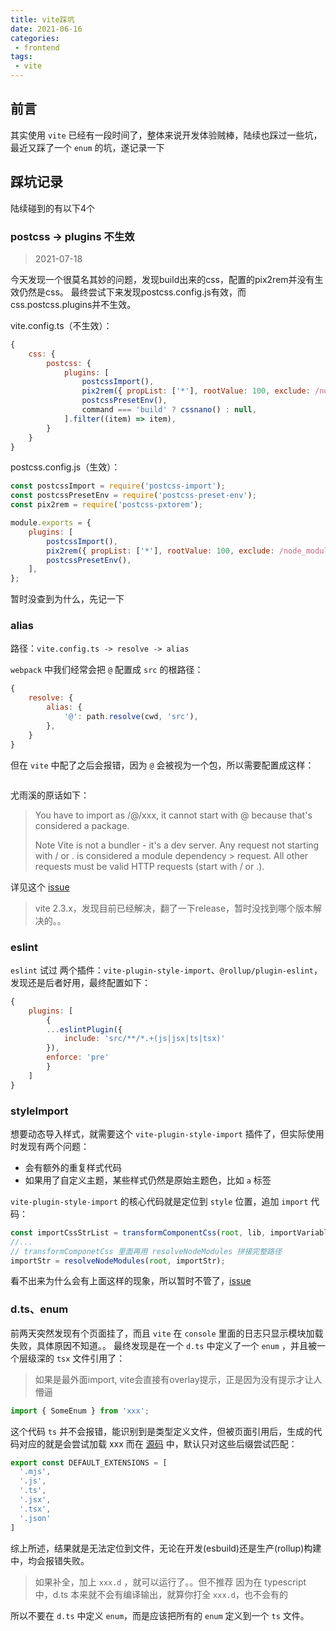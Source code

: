```yaml
---
title: vite踩坑
date: 2021-06-16
categories:
 - frontend
tags:
 - vite
---
```


## 前言

其实使用 ``vite`` 已经有一段时间了，整体来说开发体验贼棒，陆续也踩过一些坑，最近又踩了一个 ``enum`` 的坑，遂记录一下

## 踩坑记录

陆续碰到的有以下4个

### postcss -> plugins 不生效
> 2021-07-18

今天发现一个很莫名其妙的问题，发现build出来的css，配置的pix2rem并没有生效仍然是css。
最终尝试下来发现postcss.config.js有效，而css.postcss.plugins并不生效。

vite.config.ts（不生效）：
``` js
{
    css: {
        postcss: {
            plugins: [
                postcssImport(),
                pix2rem({ propList: ['*'], rootValue: 100, exclude: /node_modules/i }),
                postcssPresetEnv(),
                command === 'build' ? cssnano() : null,
            ].filter((item) => item),
        }
    }
}
```

postcss.config.js（生效）：
``` js
const postcssImport = require('postcss-import');
const postcssPresetEnv = require('postcss-preset-env');
const pix2rem = require('postcss-pxtorem');

module.exports = {
    plugins: [
        postcssImport(),
        pix2rem({ propList: ['*'], rootValue: 100, exclude: /node_modules/i }),
        postcssPresetEnv(),
    ],
};
```

暂时没查到为什么，先记一下

### alias

路径：``vite.config.ts -> resolve -> alias``

``webpack`` 中我们经常会把 ``@`` 配置成 ``src`` 的根路径：
``` js
{
    resolve: {
        alias: {
            '@': path.resolve(cwd, 'src'),
        },
    }
}
```
但在 ``vite`` 中配了之后会报错，因为 ``@`` 会被视为一个包，所以需要配置成这样：
``` js
```

尤雨溪的原话如下：
> You have to import as /@/xxx, it cannot start with @ because that's considered a package.
>
> Note Vite is not a bundler - it's a dev server. Any request not starting with / or . is considered a module dependency > request. All other requests must be valid HTTP requests (start with / or .).

详见这个 [issue](https://github.com/vitejs/vite/issues/279)
> vite 2.3.x，发现目前已经解决，翻了一下release，暂时没找到哪个版本解决的。。

### eslint

``eslint`` 试过 两个插件：``vite-plugin-style-import``、``@rollup/plugin-eslint``，发现还是后者好用，最终配置如下：
``` js
{
    plugins: [
        {
        ...eslintPlugin({
            include: 'src/**/*.+(js|jsx|ts|tsx)'
        }),
        enforce: 'pre'
        }
    ]
}
```

### styleImport

想要动态导入样式，就需要这个 ``vite-plugin-style-import`` 插件了，但实际使用时发现有两个问题：

- 会有额外的重复样式代码
- 如果用了自定义主题，某些样式仍然是原始主题色，比如 ``a`` 标签

``vite-plugin-style-import`` 的核心代码就是定位到 ``style`` 位置，追加 ``import`` 代码：

``` js
const importCssStrList = transformComponentCss(root, lib, importVariables);
//...
// transformComponetCss 里面再用 resolveNodeModules 拼接完整路径
importStr = resolveNodeModules(root, importStr);
```

看不出来为什么会有上面这样的现象，所以暂时不管了，[issue](https://github.com/anncwb/vite-plugin-style-import/issues/17)

### d.ts、enum

前两天突然发现有个页面挂了，而且 ``vite`` 在 ``console`` 里面的日志只显示模块加载失败，具体原因不知道。。
最终发现是在一个 ``d.ts`` 中定义了一个 ``enum`` ，并且被一个层级深的 ``tsx`` 文件引用了：
> 如果是最外面import, vite会直接有overlay提示，正是因为没有提示才让人懵逼

``` ts
import { SomeEnum } from 'xxx';
```

这个代码 ``ts`` 并不会报错，能识别到是类型定义文件，但被页面引用后，生成的代码对应的就是会尝试加载 xxx
而在 [源码](https://sourcegraph.com/github.com/vitejs/vite/-/blob/packages/vite/src/node/constants.ts#L9:14) 中，默认只对这些后缀尝试匹配：

``` ts
export const DEFAULT_EXTENSIONS = [
  '.mjs',
  '.js',
  '.ts',
  '.jsx',
  '.tsx',
  '.json'
]
```

综上所述，结果就是无法定位到文件，无论在开发(esbuild)还是生产(rollup)构建中，均会报错失败。
> 如果补全，加上 ``xxx.d`` ，就可以运行了。。但不推荐
> 因为在 typescript 中，d.ts 本来就不会有编译输出，就算你打全 ``xxx.d``，也不会有的

所以不要在 ``d.ts`` 中定义 ``enum``，而是应该把所有的 ``enum`` 定义到一个 ``ts`` 文件。
